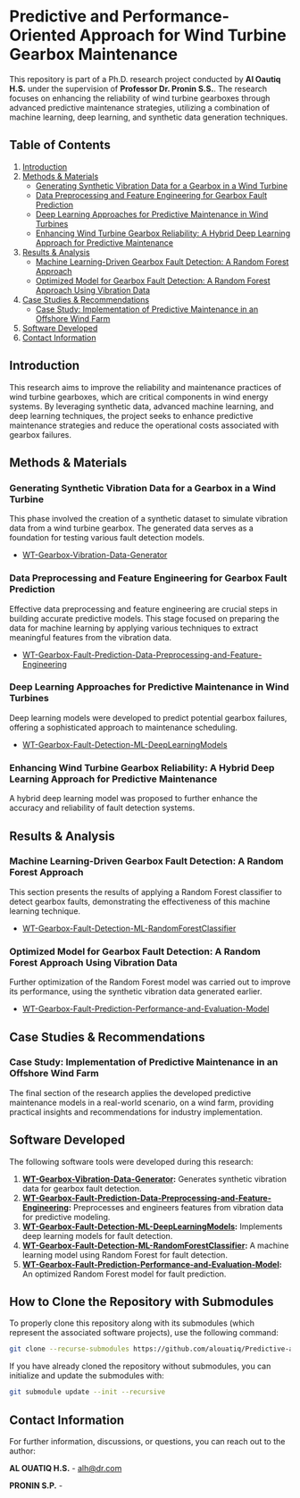 # Predictive and Performance-Oriented Approach for Wind Turbine Gearbox Maintenance

This repository is part of a Ph.D. research project conducted by **Al Oautiq H.S.** under the supervision of **Professor Dr. Pronin S.S.**. The research focuses on enhancing the reliability of wind turbine gearboxes through advanced predictive maintenance strategies, utilizing a combination of machine learning, deep learning, and synthetic data generation techniques.

## Table of Contents

1. [Introduction](#introduction)
2. [Methods & Materials](#methods--materials)
   - [Generating Synthetic Vibration Data for a Gearbox in a Wind Turbine](#generating-synthetic-vibration-data-for-a-gearbox-in-a-wind-turbine)
   - [Data Preprocessing and Feature Engineering for Gearbox Fault Prediction](#data-preprocessing-and-feature-engineering-for-gearbox-fault-prediction)
   - [Deep Learning Approaches for Predictive Maintenance in Wind Turbines](#deep-learning-approaches-for-predictive-maintenance-in-wind-turbines)
   - [Enhancing Wind Turbine Gearbox Reliability: A Hybrid Deep Learning Approach for Predictive Maintenance](#enhancing-wind-turbine-gearbox-reliability-a-hybrid-deep-learning-approach-for-predictive-maintenance)
3. [Results & Analysis](#results--analysis)
   - [Machine Learning-Driven Gearbox Fault Detection: A Random Forest Approach](#machine-learning-driven-gearbox-fault-detection-a-random-forest-approach)
   - [Optimized Model for Gearbox Fault Detection: A Random Forest Approach Using Vibration Data](#optimized-model-for-gearbox-fault-detection-a-random-forest-approach-using-vibration-data)
4. [Case Studies & Recommendations](#case-studies--recommendations)
   - [Case Study: Implementation of Predictive Maintenance in an Offshore Wind Farm](#case-study-implementation-of-predictive-maintenance-in-an-offshore-wind-farm)
5. [Software Developed](#software-developed)
6. [Contact Information](#contact-information)


## Introduction

This research aims to improve the reliability and maintenance practices of wind turbine gearboxes, which are critical components in wind energy systems. By leveraging synthetic data, advanced machine learning, and deep learning techniques, the project seeks to enhance predictive maintenance strategies and reduce the operational costs associated with gearbox failures.

## Methods & Materials

### Generating Synthetic Vibration Data for a Gearbox in a Wind Turbine

This phase involved the creation of a synthetic dataset to simulate vibration data from a wind turbine gearbox. The generated data serves as a foundation for testing various fault detection models.

- [WT-Gearbox-Vibration-Data-Generator](https://github.com/alouatiq/WT-Gearbox-Vibration-Data-Generator)

### Data Preprocessing and Feature Engineering for Gearbox Fault Prediction

Effective data preprocessing and feature engineering are crucial steps in building accurate predictive models. This stage focused on preparing the data for machine learning by applying various techniques to extract meaningful features from the vibration data.

- [WT-Gearbox-Fault-Prediction-Data-Preprocessing-and-Feature-Engineering](https://github.com/alouatiq/WT-Gearbox-Fault-Prediction-Data-Preprocessing-and-Feature-Engineering)

### Deep Learning Approaches for Predictive Maintenance in Wind Turbines

Deep learning models were developed to predict potential gearbox failures, offering a sophisticated approach to maintenance scheduling.

- [WT-Gearbox-Fault-Detection-ML-DeepLearningModels](https://github.com/alouatiq/WT-Gearbox-Fault-Detection-ML-DeepLearningModels)

### Enhancing Wind Turbine Gearbox Reliability: A Hybrid Deep Learning Approach for Predictive Maintenance

A hybrid deep learning model was proposed to further enhance the accuracy and reliability of fault detection systems.

## Results & Analysis

### Machine Learning-Driven Gearbox Fault Detection: A Random Forest Approach

This section presents the results of applying a Random Forest classifier to detect gearbox faults, demonstrating the effectiveness of this machine learning technique.

- [WT-Gearbox-Fault-Detection-ML-RandomForestClassifier](https://github.com/alouatiq/WT-Gearbox-Fault-Detection-ML-RandomForestClassifier)

### Optimized Model for Gearbox Fault Detection: A Random Forest Approach Using Vibration Data

Further optimization of the Random Forest model was carried out to improve its performance, using the synthetic vibration data generated earlier.

- [WT-Gearbox-Fault-Prediction-Performance-and-Evaluation-Model](https://github.com/alouatiq/WT-Gearbox-Fault-Prediction-Performance-and-Evaluation-Model)

## Case Studies & Recommendations

### Case Study: Implementation of Predictive Maintenance in an Offshore Wind Farm

The final section of the research applies the developed predictive maintenance models in a real-world scenario, on a wind farm, providing practical insights and recommendations for industry implementation.

## Software Developed

The following software tools were developed during this research:

1. **[WT-Gearbox-Vibration-Data-Generator](https://github.com/alouatiq/WT-Gearbox-Vibration-Data-Generator):** Generates synthetic vibration data for gearbox fault detection.
2. **[WT-Gearbox-Fault-Prediction-Data-Preprocessing-and-Feature-Engineering](https://github.com/alouatiq/WT-Gearbox-Fault-Prediction-Data-Preprocessing-and-Feature-Engineering):** Preprocesses and engineers features from vibration data for predictive modeling.
3. **[WT-Gearbox-Fault-Detection-ML-DeepLearningModels](https://github.com/alouatiq/WT-Gearbox-Fault-Detection-ML-DeepLearningModels):** Implements deep learning models for fault detection.
4. **[WT-Gearbox-Fault-Detection-ML-RandomForestClassifier](https://github.com/alouatiq/WT-Gearbox-Fault-Detection-ML-RandomForestClassifier):** A machine learning model using Random Forest for fault detection.
5. **[WT-Gearbox-Fault-Prediction-Performance-and-Evaluation-Model](https://github.com/alouatiq/WT-Gearbox-Fault-Prediction-Performance-and-Evaluation-Model):** An optimized Random Forest model for fault prediction.

## How to Clone the Repository with Submodules

To properly clone this repository along with its submodules (which represent the associated software projects), use the following command:

```bash
git clone --recurse-submodules https://github.com/alouatiq/Predictive-and-Performance-Oriented-Approach-for-Wind-Turbine-Gearbox-Maintenance.git
```
If you have already cloned the repository without submodules, you can initialize and update the submodules with:

```bash
git submodule update --init --recursive
```

## Contact Information
For further information, discussions, or questions, you can reach out to the author:

**AL OUATIQ H.S.** - [alh@dr.com](mailto:alouatiq@example.com)

**PRONIN S.P.** - [](mailto:)
